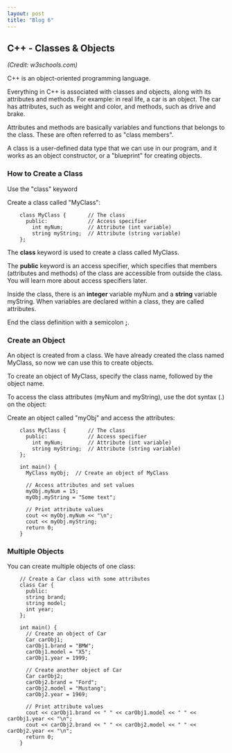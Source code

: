 ```yaml
---
layout: post
title: "Blog 6"
---
```


C++ - Classes & Objects
---------------------
*(Credit: w3schools.com)*

C++ is an object-oriented programming language.

Everything in C++ is associated with classes and objects, along with its attributes and methods. For example: in real life, a car is an object. The car has attributes, such as weight and color, and methods, such as drive and brake.

Attributes and methods are basically variables and functions that belongs to the class. These are often referred to as "class members".

A class is a user-defined data type that we can use in our program, and it works as an object constructor, or a "blueprint" for creating objects.

### How to Create a Class

Use the "class" keyword

Create a class called "MyClass":

        class MyClass {       // The class
          public:             // Access specifier
            int myNum;        // Attribute (int variable)
            string myString;  // Attribute (string variable)
        };

The **class** keyword is used to create a class called MyClass.

The **public** keyword is an access specifier, which specifies that members (attributes and methods) of the class are accessible from outside the class. You will learn more about access specifiers later.

Inside the class, there is an **integer** variable myNum and a **string** variable myString. When variables are declared within a class, they are called attributes.

End the class definition with a semicolon **;**.

### Create an Object

An object is created from a class. We have already created the class named MyClass, so now we can use this to create objects.

To create an object of MyClass, specify the class name, followed by the object name.

To access the class attributes (myNum and myString), use the dot syntax (.) on the object:

Create an object called "myObj" and access the attributes:  

        class MyClass {       // The class
          public:             // Access specifier
            int myNum;        // Attribute (int variable)
            string myString;  // Attribute (string variable)
        };

        int main() {
          MyClass myObj;  // Create an object of MyClass

          // Access attributes and set values
          myObj.myNum = 15;
          myObj.myString = "Some text";

          // Print attribute values
          cout << myObj.myNum << "\n";
          cout << myObj.myString;
          return 0;
        }

### Multiple Objects

You can create multiple objects of one class:

        // Create a Car class with some attributes
        class Car {
          public:
          string brand;   
          string model;
          int year;
        };

        int main() {
          // Create an object of Car
          Car carObj1;
          carObj1.brand = "BMW";
          carObj1.model = "X5";
          carObj1.year = 1999;

          // Create another object of Car
          Car carObj2;
          carObj2.brand = "Ford";
          carObj2.model = "Mustang";
          carObj2.year = 1969;

          // Print attribute values
          cout << carObj1.brand << " " << carObj1.model << " " << carObj1.year << "\n";
          cout << carObj2.brand << " " << carObj2.model << " " << carObj2.year << "\n";
          return 0;
        }
